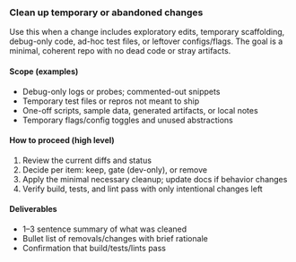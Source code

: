 ### Clean up temporary or abandoned changes

Use this when a change includes exploratory edits, temporary scaffolding, debug-only code, ad-hoc test files, or leftover configs/flags. The goal is a minimal, coherent repo with no dead code or stray artifacts.

#### Scope (examples)
- Debug-only logs or probes; commented-out snippets
- Temporary test files or repros not meant to ship
- One-off scripts, sample data, generated artifacts, or local notes
- Temporary flags/config toggles and unused abstractions

#### How to proceed (high level)
1) Review the current diffs and status
2) Decide per item: keep, gate (dev-only), or remove
3) Apply the minimal necessary cleanup; update docs if behavior changes
4) Verify build, tests, and lint pass with only intentional changes left

#### Deliverables
- 1–3 sentence summary of what was cleaned
- Bullet list of removals/changes with brief rationale
- Confirmation that build/tests/lints pass